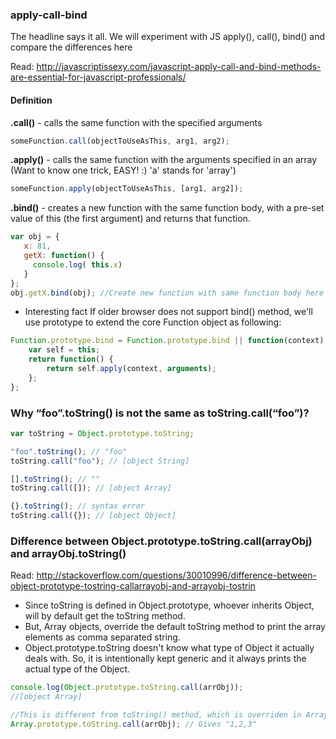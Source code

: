 ### apply-call-bind

The headline says it all. We will experiment with JS apply(), call(), bind() and compare the differences here

Read: http://javascriptissexy.com/javascript-apply-call-and-bind-methods-are-essential-for-javascript-professionals/

#### Definition

**.call()**  - calls the same function with the specified arguments
```javascript
someFunction.call(objectToUseAsThis, arg1, arg2);
```

**.apply()** - calls the same function with the arguments specified in an array (Want to know one trick, EASY! :) 'a' stands for 'array')
```javascript
someFunction.apply(objectToUseAsThis, [arg1, arg2]);
```

**.bind()**  - creates a new function with the same function body, with a pre-set value of this (the first argument) and returns that function.
```javascript
var obj = {
   x: 81,
   getX: function() {
     console.log( this.x)
   }
};
obj.getX.bind(obj); //Create new function with same function body here
```

* Interesting fact
If older browser does not support bind() method, we'll use prototype to extend the core Function object as following:

```javascript
Function.prototype.bind = Function.prototype.bind || function(context) {
    var self = this;
    return function() {
        return self.apply(context, arguments);
    };
};
```

### Why “foo”.toString() is not the same as toString.call(“foo”)?

```javascript
var toString = Object.prototype.toString;

"foo".toString(); // "foo"
toString.call("foo"); // [object String]

[].toString(); // ""
toString.call([]); // [object Array]

{}.toString(); // syntax error
toString.call({}); // [object Object]
```

### Difference between Object.prototype.toString.call(arrayObj) and arrayObj.toString()

Read: http://stackoverflow.com/questions/30010996/difference-between-object-prototype-tostring-callarrayobj-and-arrayobj-tostrin


* Since toString is defined in Object.prototype, whoever inherits Object, will by default get the toString method.
* But, Array objects, override the default toString method to print the array elements as comma separated string.
* Object.prototype.toString doesn't know what type of Object it actually deals with. So, it is intentionally kept generic and it always prints the actual type of the Object.

```javascript
console.log(Object.prototype.toString.call(arrObj));
//[object Array]

//This is different from toString() method, which is overriden in Array objects
Array.prototype.toString.call(arrObj); // Gives "1,2,3"

```



